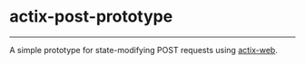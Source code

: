 # actix-post-prototype

---

A simple prototype for state-modifying POST requests using [actix-web](https://github.com/actix/actix-web).
